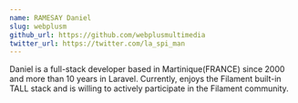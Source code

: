 ```yaml
---
name: RAMESAY Daniel
slug: webplusm
github_url: https://github.com/webplusmultimedia
twitter_url: https://twitter.com/la_spi_man
---
```

Daniel is a full-stack developer based in Martinique(FRANCE) since 2000 and more than 10 years in Laravel. Currently, enjoys the Filament built-in TALL stack and is willing to actively participate in the Filament community.
